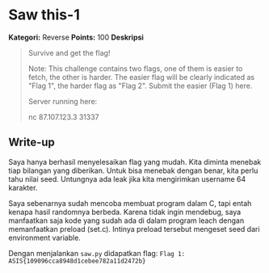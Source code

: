 # Saw this-1

**Kategori:** Reverse
**Points:** 100
**Deskripsi**

> Survive and get the flag!
>
> Note: This challenge contains two flags, one of them is easier to
> fetch, the other is harder. The easier flag will be clearly indicated
> as "Flag 1", the harder flag as "Flag 2". Submit the easier (Flag 1)
> here.
>
> Server running here:
>
> nc 87.107.123.3 31337


## Write-up

Saya hanya berhasil menyelesaikan flag yang mudah. Kita diminta menebak tiap bilangan yang diberikan.
Untuk bisa menebak dengan benar, kita perlu tahu nilai seed. Untungnya ada leak jika kita mengirimkan username 64 karakter.

Saya sebenarnya sudah mencoba membuat program dalam C, tapi entah kenapa hasil randomnya berbeda.
Karena tidak ingin mendebug, saya manfaatkan saja kode yang sudah ada di dalam program leach dengan memanfaatkan
preload (set.c). Intinya preload tersebut mengeset seed dari environment variable.

Dengan menjalankan `saw.py` didapatkan flag: `Flag 1: ASIS{109096cca8948d1cebee782a11d2472b}`
